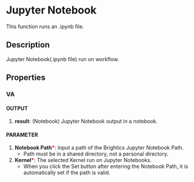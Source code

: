 # Jupyter Notebook
This function runs an .ipynb file.

## Description
Jupyter Notebook(.ipynb file) run on workflow.

## Properties
### VA

#### OUTPUT
1. **result**: (Notebook) Jupyter Notebook output in a notebook.
#### PARAMETER
1. **Notebook Path**<b style="color:red">*</b>: Input a path of the Brightics Jupyter Notebook Path.
    * Path must be in a shared directory, not a personal directory.
2. **Kernel**<b style="color:red">*</b>: The selected Kernel run on Jupyter Notebooks.
    * When you click the Set button after entering the Notebook Path, it is automatically set if the path is valid.

